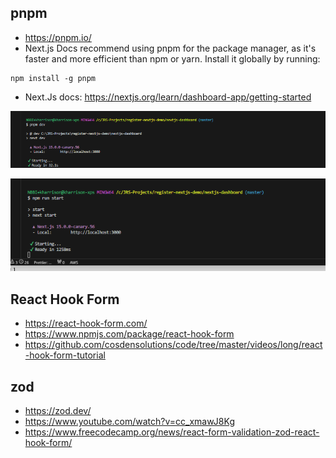 ## pnpm
 - https://pnpm.io/
 - Next.js Docs recommend using pnpm for the package manager, as it's faster and more efficient than npm or yarn. Install it globally by running:

```
npm install -g pnpm
```

- Next.Js docs: https://nextjs.org/learn/dashboard-app/getting-started

![Alt text](/images/pnpmdev.png?raw=true "pnpm runtime")

![Alt text](/images/npmrunstart.png?raw=true "npm runtime")


## React Hook Form
- https://react-hook-form.com/
- https://www.npmjs.com/package/react-hook-form
- https://github.com/cosdensolutions/code/tree/master/videos/long/react-hook-form-tutorial



## zod
- https://zod.dev/
- https://www.youtube.com/watch?v=cc_xmawJ8Kg
- https://www.freecodecamp.org/news/react-form-validation-zod-react-hook-form/
